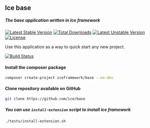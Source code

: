 ## Ice base
##### The base application written in Ice framework
[![Latest Stable Version](https://poser.pugx.org/iceframework/base/v/stable)](https://packagist.org/packages/iceframework/base) [![Total Downloads](https://poser.pugx.org/iceframework/base/downloads)](https://packagist.org/packages/iceframework/base) [![Latest Unstable Version](https://poser.pugx.org/iceframework/base/v/unstable)](https://packagist.org/packages/iceframework/base) [![License](https://poser.pugx.org/iceframework/base/license)](https://packagist.org/packages/iceframework/base)

Use this application as a way to quick start any new project.

[![Build Status](https://travis-ci.org/ice/base.svg)](https://travis-ci.org/ice/base)

#### Install the composer package
```sh
composer create-project iceframework/base --no-dev
```

#### Clone repository available on GitHub
```sh
git clone https://github.com/ice/base
```

##### You can use `install-extension` script to install ice framework
```
./tests/install-extension.sh
```